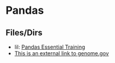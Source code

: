 # Pandas

## Files/Dirs
* lil: [Pandas Essential Training](https://www.linkedin.com/learning/pandas-essential-training)
* [This is an external link to genome.gov](https://www.genome.gov/)

